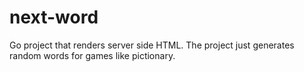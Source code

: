 # next-word

Go project that renders server side HTML.
The project just generates random words for games like pictionary.
